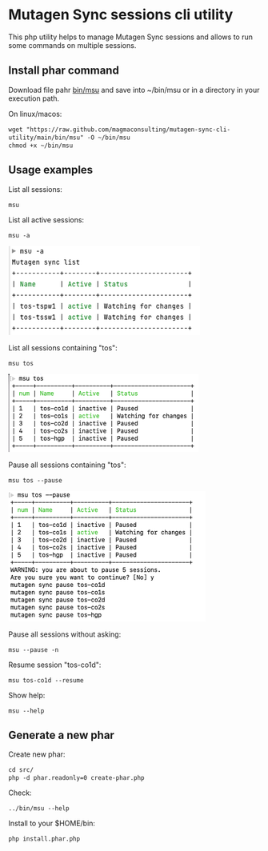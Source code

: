# Mutagen Sync sessions cli utility

This php utility helps to manage Mutagen Sync sessions and allows to run some commands on multiple sessions.

## Install phar command 

Download file pahr [bin/msu](https://github.com/magmaconsulting/mutagen-sync-cli-utility/raw/main/bin/msu) and save into ~/bin/msu or in a directory in your execution path.

On linux/macos:

```
wget "https://raw.github.com/magmaconsulting/mutagen-sync-cli-utility/main/bin/msu" -O ~/bin/msu
chmod +x ~/bin/msu 
```

## Usage examples

List all sessions:

```shell
msu  
```

List all active sessions:
```shell
msu -a
```
![](doc/msu-a.png)

List all sessions containing "tos":

```shell
msu tos
```
![](doc/msu-tos.png)

Pause all sessions containing "tos":

```shell
msu tos --pause
```
![](doc/msu-tos-pause.png)

Pause all sessions without asking:

```shell
msu --pause -n 
```

Resume session "tos-co1d":

```shell
msu tos-co1d --resume
```


Show help:

```shell
msu --help
```

## Generate a new phar

Create new phar:

```
cd src/
php -d phar.readonly=0 create-phar.php
```

Check: 

```
../bin/msu --help
```

Install to your $HOME/bin: 

```
php install.phar.php
```